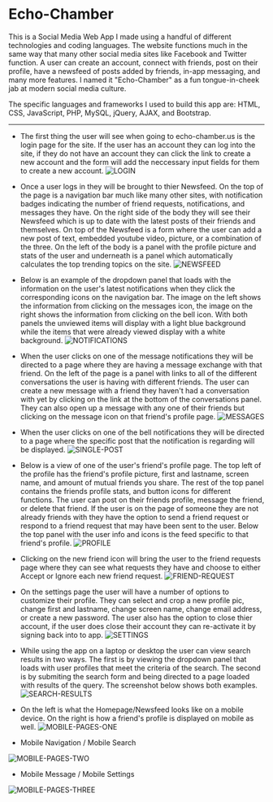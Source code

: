 # Echo-Chamber
This is a Social Media Web App I made using a handful of different technologies and coding languages. The website functions much in the same way that many other social media sites like Facebook and Twitter function. A user can create an account, connect with friends, post on their profile, have a newsfeed of posts added by friends, in-app messaging, and many more features. I named it "Echo-Chamber" as a fun tongue-in-cheek jab at modern social media culture.

The specific languages and frameworks I used to build this app are: HTML, CSS, JavaScript, PHP, MySQL, jQuery, AJAX, and Bootstrap.

---

- The first thing the user will see when going to echo-chamber.us is the login page for the site. If the user has an account they can log into the site, if they do not have an account they can click the link to create a new account and the form will add the neccessary input fields for them to create a new account.
![LOGIN](assets/img/read_me/1-login.png)

- Once a user logs in they will be brought to thier Newsfeed. On the top of the page is a navigation bar much like many other sites, with notification badges indicating the number of friend requests, notifications, and messages they have. On the right side of the body they will see their Newsfeed which is up to date with the latest posts of their friends and themselves. On top of the Newsfeed is a form where the user can add a new post of text, embedded youtube video, picture, or a combination of the three. On the left of the body is a panel with the profile picture and stats of the user and underneath is a panel which automatically calculates the top trending topics on the site.
![NEWSFEED](assets/img/read_me/2-newsfeed.png)

- Below is an example of the dropdown panel that loads with the information on the user's latest notifications when they click the corresponding icons on the navigation bar. The image on the left shows the information from clicking on the messages icon, the image on the right shows the information from clicking on the bell icon. With both panels the unviewed items will display with a light blue background while the items that were already viewed display with a white background.
![NOTIFICATIONS](assets/img/read_me/3-notifications.png)

- When the user clicks on one of the message notifications they will be directed to a page where they are having a message exchange with that friend. On the left of the page is a panel with links to all of the different conversations the user is having with different friends. The user can create a new message with a friend they haven't had a conversation with yet by clicking on the link at the bottom of the conversations panel. They can also open up a message with any one of their friends but clicking on the message icon on that friend's profile page.
![MESSAGES](assets/img/read_me/4-messages.png)

- When the user clicks on one of the bell notifications they will be directed to a page where the specific post that the notification is regarding will be displayed.
![SINGLE-POST](assets/img/read_me/5-single-post.png)

- Below is a view of one of the user's friend's profile page. The top left of the profile has the friend's profile picture, first and lastname, screen name, and amount of mutual friends you share. The rest of the top panel contains the friends profile stats, and button icons for different functions. The user can post on their friends profile, message the friend, or delete that friend. If the user is on the page of someone they are not already friends with they have the option to send a friend request or respond to a friend request that may have been sent to the user. Below the top panel with the user info and icons is the feed specific to that friend's profile. 
![PROFILE](assets/img/read_me/6-profile.png)

- Clicking on the new friend icon will bring the user to the friend requests page where they can see what requests they have and choose to either Accept or Ignore each new friend request.
![FRIEND-REQUEST](assets/img/read_me/7-friend-request.png)

- On the settings page the user will have a number of options to customize their profile. They can select and crop a new profile pic, change first and lastname, change screen name, change email address, or create a new password. The user also has the option to close thier account, if the user does close their account they can re-activate it by signing back into to app.
![SETTINGS](assets/img/read_me/8-settings.png)

- While using the app on a laptop or desktop the user can view search results in two ways. The first is by viewing the dropdown panel that loads with user profiles that meet the criteria of the search. The second is by submiting the search form and being directed to a page loaded with results of the query. The screenshot below shows both examples.
![SEARCH-RESULTS](assets/img/read_me/9-search.png)

- On the left is what the Homepage/Newsfeed looks like on a mobile device. On the right is how a friend's profile is displayed on mobile as well.
![MOBILE-PAGES-ONE](assets/img/read_me/10-mobile-one.png)

- Mobile Navigation / Mobile Search

![MOBILE-PAGES-TWO](assets/img/read_me/11-mobile-two.png)

- Mobile Message / Mobile Settings

![MOBILE-PAGES-THREE](assets/img/read_me/12-mobile-three.png)
